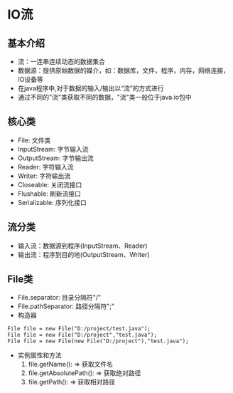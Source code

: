 # IO流
## 基本介绍
   + 流：一连串连续动态的数据集合
   + 数据源：提供原始数据的媒介，如：数据库，文件，程序，内存，网络连接，IO设备等
   + 在java程序中,对于数据的输入/输出以“流”的方式进行
   + 通过不同的"流"类获取不同的数据，"流"类一般位于java.io包中
## 核心类
   + File: 文件类
   + InputStream: 字节输入流
   + OutputStream: 字节输出流
   + Reader: 字符输入流
   + Writer: 字符输出流
   + Closeable: 关闭流接口
   + Flushable: 刷新流接口
   + Serializable: 序列化接口
## 流分类
   + 输入流：数据源到程序(InputStream、Reader)
   + 输出流：程序到目的地(OutputStream、Writer)
## File类
   + File.separator: 目录分隔符"/"
   + File.pathSeparator: 路径分隔符";"
   + 构造器
   ```
   File file = new File("D:/project/test.java");
   File file = new File("D:/project","test.java");
   File file = new File(new File("D:/project"),"test.java");
   ```
   + 实例属性和方法
      1. file.getName(): => 获取文件名
      2. file.getAbsolutePath(): => 获取绝对路径
      3. file.getPath(): => 获取相对路径